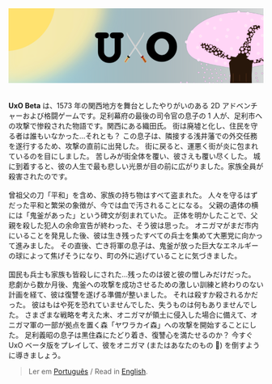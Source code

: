 <div align="center">
  <img src="https://github.com/AJUMP-Corp/.github/blob/main/uxo_banner.png" alt="UxO Banner">
</div><br>

**UxO Beta** は、1573 年の関西地方を舞台としたやりがいのある 2D アドベンチャーおよび格闘ゲームです。足利幕府の最後の司令官の息子の 1 人が、足利市への攻撃で惨殺された物語です。関西にある織田氏。 街は廃墟と化し、住民を守る者は誰もいなかった…それとも？ この息子は、隣接する浅井藩での外交任務を遂行するため、攻撃の直前に出発した。 街に戻ると、運悪く街が炎に包まれているのを目にしました。 苦しみが街全体を覆い、彼さえも覆い尽くした。 城に到着すると、彼の人生で最も悲しい光景が目の前に広がりました。家族全員が殺害されたのです。<br><br>
曾祖父の刀「平和」を含め、家族の持ち物はすべて盗まれた。 人々を守るはずだった平和と繁栄の象徴が、今では血で汚されることになる。 父親の遺体の横には「鬼釜があった」という碑文が刻まれていた。 正体を明かしたことで、父親を殺した犯人の余命宣告が終わった、そう彼は思った。 オニガマがまだ市内にいることを発見した後、彼は生き残ったすべての兵士を集めて大悪党に向かって進みました。 その直後、亡き将軍の息子は、鬼釜が放った巨大なエネルギーの球によって焦げそうになり、町の外に逃げていることに気づきました。<br><br>
国民も兵士も家族も皆殺しにされた…残ったのは彼と彼の憎しみだけだった。 悲劇から数か月後、鬼釜への攻撃を成功させるための激しい訓練と終わりのない計画を経て、彼は復讐を遂げる準備が整いました。 それは殺すか殺されるかだった。 彼はもはや死を恐れていませんでした、失うものは何もありませんでした。 さまざまな戦略を考えた末、オニガマが領土に侵入した場合に備えて、オニガマ軍の一部が拠点を置く森「ヤワラカイ森」への攻撃を開始することにした。 足利義昭の息子は黒住森にたどり着き、復讐心を満たせるのか？ 今すぐ UxO ベータ版をプレイして、彼をオニガマ (またはあなたのもの 🤭) を倒すように導きましょう。

> Ler em [Português](https://github.com/AJUMP-Corp/UxO-Beta/blob/main/README.md) /
> Read in [English](https://github.com/AJUMP-Corp/UxO-Beta/blob/main/README.md).
